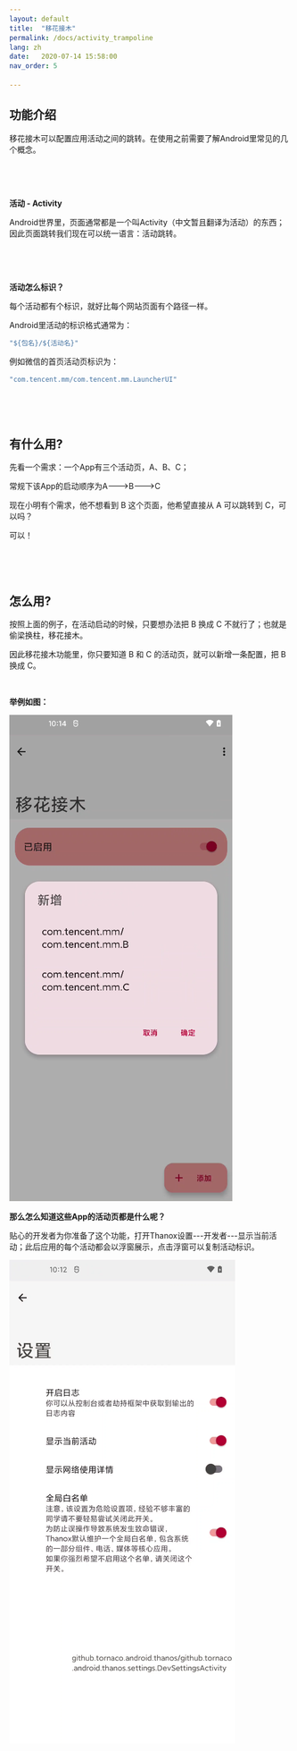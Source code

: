 ```yaml
---
layout: default
title:  "移花接木"
permalink: /docs/activity_trampoline
lang: zh
date:   2020-07-14 15:58:00
nav_order: 5

---
```


<!-- more -->

## 功能介绍

移花接木可以配置应用活动之间的跳转。在使用之前需要了解Android里常见的几个概念。

&nbsp;

&nbsp;


**活动 - Activity**

Android世界里，页面通常都是一个叫Activity（中文暂且翻译为活动）的东西；因此页面跳转我们现在可以统一语言：活动跳转。

&nbsp;

&nbsp;

**活动怎么标识？**

每个活动都有个标识，就好比每个网站页面有个路径一样。

Android里活动的标识格式通常为：

```java
"${包名}/${活动名}"
```

例如微信的首页活动页标识为：

```java
"com.tencent.mm/com.tencent.mm.LauncherUI"
```

&nbsp;

&nbsp;

## 有什么用?

先看一个需求：一个App有三个活动页，A、B、C；

常规下该App的启动顺序为A--->B--->C

现在小明有个需求，他不想看到 B 这个页面，他希望直接从 A 可以跳转到 C，可以吗？



可以！

&nbsp;

&nbsp;

## 怎么用?

按照上面的例子，在活动启动的时候，只要想办法把 B 换成 C 不就行了；也就是偷梁换柱，移花接木。

因此移花接木功能里，你只要知道 B 和 C 的活动页，就可以新增一条配置，把 B 换成 C。

&nbsp;

**举例如图：**



![activity-replace](assets/images/activity-replace.png)





**那么怎么知道这些App的活动页都是什么呢？**

贴心的开发者为你准备了这个功能，打开Thanox设置---开发者---显示当前活动；此后应用的每个活动都会以浮窗展示，点击浮窗可以复制活动标识。



![show-current-activity](assets/images/show-current-activity.png)

